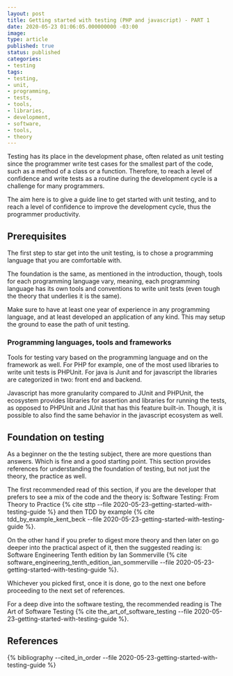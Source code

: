 ```yaml
---
layout: post
title: Getting started with testing (PHP and javascript) - PART 1
date: 2020-05-23 01:06:05.000000000 -03:00
image: 
type: article
published: true
status: published
categories:
- testing
tags:
- testing,
- unit,
- programming,
- tests,
- tools,
- libraries,
- development,
- software,
- tools,
- theory
---
```


Testing has its place in the development phase, often related as unit
testing since the programmer write test cases for the smallest part of the
code, such as a method of a class or a function. Therefore, to reach a level
of confidence and write tests as a routine during the development cycle
is a challenge for many programmers.

The aim here is to give a guide line to get started with unit testing, and
to reach a level of confidence to improve the development cycle, thus the
programmer productivity.

## Prerequisites

The first step to star get into the unit testing, is to chose a programming
language that you are comfortable with.

The foundation is the same, as mentioned in the introduction, though, tools
for each programming language vary, meaning, each programming language
has its own tools and conventions to write unit tests (even tough the theory that
underlies it is the same).

Make sure to have at least one year of experience in any programming language,
and at least developed an application of any kind. This may setup the
ground to ease the path of unit testing.

### Programming languages, tools and frameworks

Tools for testing vary based on the programming language and on the framework
as well. For PHP for example, one of the most used libraries to write
unit tests is PHPUnit. For java is Junit and for javascript the libraries are
categorized in two: front end and backend.

Javascript has more granularity compared to JUnit and PHPUnit, the ecosystem provides
libraries for assertion and libraries for running the tests, as opposed to PHPUnit
and JUnit that has this feature built-in. Though, it is possible to also find the same
behavior in the javascript ecosystem as well.

## Foundation on testing

As a beginner on the the testing subject, there are more questions than answers. Which is
fine and a good starting point. This section provides references for understanding the
foundation of testing, but not just the theory, the practice as well.

The first recommended read of this section, if you are the developer that prefers to see a mix of the code
and the theory is: Software Testing: From Theory to Practice {% cite sttp --file 2020-05-23-getting-started-with-testing-guide %}
and then TDD by example {% cite tdd_by_example_kent_beck --file 2020-05-23-getting-started-with-testing-guide %}.

On the other hand if you prefer to digest more theory and then later on go deeper
into the practical aspect of it, then the suggested reading is:
Software Engineering Tenth edition by Ian Sommerville {% cite software_engineering_tenth_edition_ian_sommerville --file 2020-05-23-getting-started-with-testing-guide %}.

Whichever you picked first, once it is done, go to the next one before proceeding
to the next set of references.

For a deep dive into the software testing, the recommended reading is
The Art of Software Testing {% cite the_art_of_software_testing --file 2020-05-23-getting-started-with-testing-guide %}.

## References

{% bibliography --cited_in_order --file 2020-05-23-getting-started-with-testing-guide %}